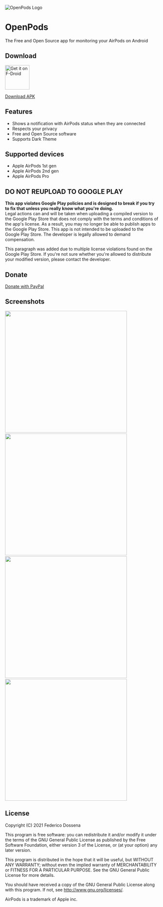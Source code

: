 ![OpenPods Logo](fastlane/metadata/android/en-US/images/featureGraphic.png)

# OpenPods
The Free and Open Source app for monitoring your AirPods on Android

## Download
<a href="https://f-droid.org/packages/com.dosse.airpods"><img src="https://fdroid.gitlab.io/artwork/badge/get-it-on.png" alt="Get it on F-Droid" height="80"></a>

[Download APK](https://downloads.fdossena.com/geth.php?r=openpods-apk)

## Features
* Shows a notification with AirPods status when they are connected
* Respects your privacy
* Free and Open Source software
* Supports Dark Theme

## Supported devices
* Apple AirPods 1st gen
* Apple AirPods 2nd gen
* Apple AirPods Pro

## DO NOT REUPLOAD TO GOOGLE PLAY
**This app violates Google Play policies and is designed to break if you try to fix that unless you really know what you're doing.**<br />
Legal actions can and will be taken when uploading a compiled version to the Google Play Store that does not comply with the terms and conditions of the app's license. As a result, you may no longer be able to publish apps to the Google Play Store. This app is not intended to be uploaded to the Google Play Store. The developer is legally allowed to demand compensation.

This paragraph was added due to multiple license violations found on the Google Play Store. If you're not sure whether you're allowed to distribute your modified version, please contact the developer.

## Donate
[Donate with PayPal](https://www.paypal.me/sineisochronic)

## Screenshots
<img src="fastlane/metadata/android/en-US/images/phoneScreenshots/screen1.png" width="400"> &nbsp; <img src="fastlane/metadata/android/en-US/images/phoneScreenshots/screen2.png" width="400"> &nbsp; <img src="fastlane/metadata/android/en-US/images/phoneScreenshots/screen3.png" width="400"> &nbsp; <img src="fastlane/metadata/android/en-US/images/phoneScreenshots/screen4.png" width="400">

## License
Copyright (C) 2021 Federico Dossena

This program is free software: you can redistribute it and/or modify
it under the terms of the GNU General Public License as published by
the Free Software Foundation, either version 3 of the License, or
(at your option) any later version.

This program is distributed in the hope that it will be useful,
but WITHOUT ANY WARRANTY; without even the implied warranty of
MERCHANTABILITY or FITNESS FOR A PARTICULAR PURPOSE.  See the
GNU General Public License for more details.

You should have received a copy of the GNU General Public License
along with this program.  If not, see <http://www.gnu.org/licenses/>.

AirPods is a trademark of Apple inc.
